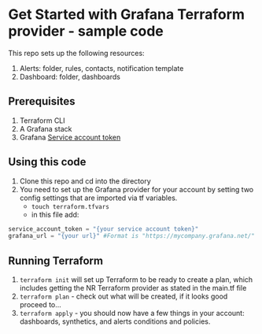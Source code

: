 # Get Started with Grafana Terraform provider - sample code

This repo sets up the following resources:

1. Alerts:  folder, rules, contacts, notification template
2. Dashboard: folder, dashboards

## Prerequisites

1. Terraform CLI
2. A Grafana stack
3. Grafana [Service account token](https://grafana.com/docs/grafana/latest/administration/service-accounts/)

## Using this code

1. Clone this repo and cd into the directory
2. You need to set up the Grafana provider for your account by setting two config settings that are imported via tf variables.
   - `touch terraform.tfvars`
   - in this file add:

```tf
service_account_token = "{your service account token}"
grafana_url = "{your url}" #Format is "https://mycompany.grafana.net/"
```

## Running Terraform

1. `terraform init` will set up Terraform to be ready to create a plan, which includes getting the NR Terraform provider as stated in the main.tf file
2. `terraform plan` - check out what will be created, if it looks good proceed to...
3. `terraform apply`  - you should now have a few things in your account: dashboards, synthetics, and alerts conditions and policies.
